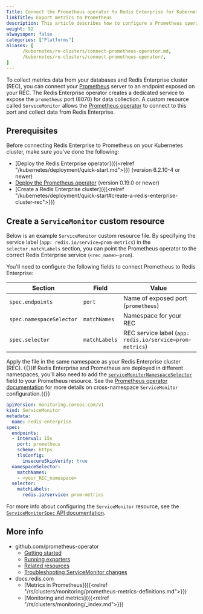 ```yaml
---
Title: Connect the Prometheus operator to Redis Enterprise for Kubernetes
linkTitle: Export metrics to Prometheus
description: This article describes how to configure a Prometheus operator custom resource to allow it to export metrics from Redis Enterprise for Kubernetes.
weight: 92
alwaysopen: false
categories: ["Platforms"]
aliases: [
      /kubernetes/re-clusters/connect-prometheus-operator.md,
      /kubernetes/re-clusters/connect-prometheus-operator/,
]  
---
```


To collect  metrics data from your databases and Redis Enterprise cluster (REC), you can connect your [Prometheus](https://prometheus.io/) server to an endpoint exposed on your REC. The Redis Enterprise operator creates a dedicated service to expose the `prometheus` port (8070) for data collection. A custom resource called `ServiceMonitor` allows the [Prometheus operator](https://github.com/prometheus-operator/prometheus-operator/tree/main/Documentation) to connect to this port and collect data from Redis Enterprise.

## Prerequisites

Before connecting Redis Enterprise to Prometheus on your Kubernetes cluster, make sure you've done the following:

- [Deploy the Redis Enterprise operator]({{<relref "/kubernetes/deployment/quick-start.md">}}) (version 6.2.10-4 or newer)
- [Deploy the Prometheus operator](https://github.com/prometheus-operator/prometheus-operator/blob/main/Documentation/user-guides/getting-started.md) (version 0.19.0 or newer)
- [Create a Redis Enterprise cluster]({{<relref "/kubernetes/deployment/quick-start#create-a-redis-enterprise-cluster-rec">}})

## Create a `ServiceMonitor` custom resource

Below is an example `ServiceMonitor` custom resource file. By specifying the service label (`app: redis.io/service=prom-metrics`) in the `selector.matchLabels` section, you can point the Prometheus operator to the correct Redis Enterprise service (`<rec_name>-prom`).

You'll need to configure the following fields to connect Prometheus to Redis Enterprise:

| Section | Field | Value |
|---|---|---|
| `spec.endpoints` | `port` | Name of exposed port (`prometheus`) |
| `spec.namespaceSelector` | `matchNames` | Namespace for your REC |
| `spec.selector` | `matchLabels` | REC service label (`app: redis.io/service=prom-metrics`) |

Apply the file in the same namespace as your Redis Enterprise cluster (REC).
    {{<note>}}If Redis Enterprise and Prometheus are deployed in different namespaces, you'll also need to add the [`serviceMonitorNamespaceSelector`](https://github.com/prometheus-operator/prometheus-operator/blob/main/Documentation/api.md#namespaceselector) field to your Prometheus resource. See the [Prometheus operator documentation](https://github.com/prometheus-operator/prometheus-operator/blob/main/Documentation/user-guides/getting-started.md#related-resources) for more details on cross-namespace `ServiceMonitor` configuration.{{</note>}}


```YAML
apiVersion: monitoring.coreos.com/v1
kind: ServiceMonitor
metadata:
  name: redis-enterprise
spec:
  endpoints:
  - interval: 15s
    port: prometheus
    scheme: https
    tlsConfig:
      insecureSkipVerify: true
  namespaceSelector:
    matchNames:
    - <your_REC_namespace>
  selector:
    matchLabels:
      redis.io/service: prom-metrics
```

For more info about configuring the `ServiceMonitor` resource, see the [`ServiceMonitorSpec` API documentation](https://github.com/prometheus-operator/prometheus-operator/blob/main/Documentation/api.md#servicemonitorspec).

## More info

- github.com/prometheus-operator
  - [Getting started](https://github.com/prometheus-operator/prometheus-operator/blob/main/Documentation/user-guides/getting-started.md)
  - [Running exporters](https://github.com/prometheus-operator/prometheus-operator/blob/main/Documentation/user-guides/running-exporters.md)
  - [Related resources](https://github.com/prometheus-operator/prometheus-operator/blob/main/Documentation/user-guides/getting-started.md#related-resources)
  - [Troubleshooting ServiceMonitor changes](https://github.com/prometheus-operator/prometheus-operator/blob/main/Documentation/custom-metrics-elements.png)
- docs.redis.com
  - [Metrics in Prometheus]({{<relref "/rs/clusters/monitoring/prometheus-metrics-definitions.md">}})
  - [Monitoring and metrics]({{<relref "/rs/clusters/monitoring/_index.md">}})
